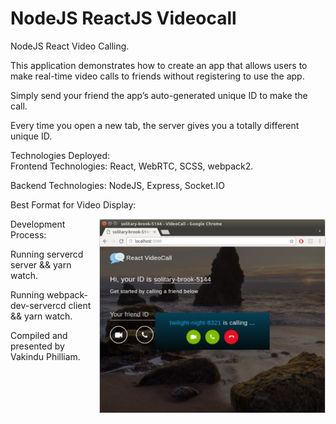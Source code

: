 # NodeJS ReactJS Videocall
NodeJS React Video Calling. 

This application demonstrates how to create an app that allows users to make real-time video calls to friends without registering to use the app.  

Simply send your friend the app’s auto-generated unique ID to make the call.   

Every time you open a new tab, the server gives you a totally different unique ID.  

Technologies Deployed:  
Frontend Technologies: React, WebRTC, SCSS, webpack2.   

Backend Technologies: 
NodeJS,  Express,  Socket.IO  

Best Format for Video Display:  

<img align="right" width="360" src="https://raw.githubusercontent.com/rajwebsoft/VideoCallReactJs/master/output.jpg"  alt =" " style="border: solid 1px #d4d4d4" />    

Development Process: 

Running servercd server &amp;&amp; yarn watch.  

Running webpack-dev-servercd client &amp;&amp; yarn watch.  

Compiled and presented by Vakindu Philliam.
